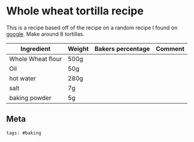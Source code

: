 # Whole wheat tortilla recipe

This is a recipe based off of the recipe on a random recipe I found on [google]. Make around 8 tortillas.

[google]: https://www.biggerbolderbaking.com/whole-wheat-tortillas/

| Ingredient        | Weight | Bakers percentage | Comment |
| ----------------- | ------ | ----------------- | ------- |
| Whole Wheat flour | 500g   |                   |         |
| Oil               | 50g    |                   |         |
| hot water         | 280g   |                   |         |
| salt              | 7g     |                   |         |
| baking powder     | 5g     |                   |         |

## Meta

    tags: #baking
